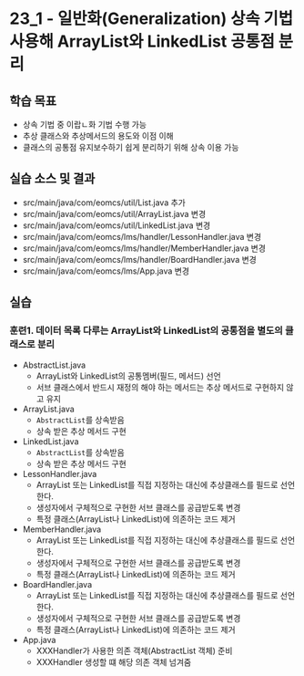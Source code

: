 # 23_1 - 일반화(Generalization) 상속 기법 사용해 ArrayList와 LinkedList 공통점 분리

## 학습 목표

- 상속 기법 중 이랍ㄴ화 기법 수행 가능
- 추상 클래스와 추상메서드의 용도와 이점 이해
- 클래스의 공통점 유지보수하기 쉽게 분리하기 위해 상속 이용 가능


## 실습 소스 및 결과

- src/main/java/com/eomcs/util/List.java 추가
- src/main/java/com/eomcs/util/ArrayList.java 변경
- src/main/java/com/eomcs/util/LinkedList.java 변경
- src/main/java/com/eomcs/lms/handler/LessonHandler.java 변경
- src/main/java/com/eomcs/lms/handler/MemberHandler.java 변경
- src/main/java/com/eomcs/lms/handler/BoardHandler.java 변경
- src/main/java/com/eomcs/lms/App.java 변경

## 실습

### 훈련1. 데이터 목록 다루는 ArrayList와 LinkedList의 공통점을 별도의 클래스로 분리

- AbstractList.java
    - ArrayList와 LinkedList의 공통멤버(필드, 메서드) 선언
    - 서브 클래스에서 반드시 재정의 해야 하는 메서드는 추상 메서드로 구현하지 않고 유지
- ArrayList.java
    - `AbstractList`를 상속받음
    - 상속 받은 추상 메서드 구현
- LinkedList.java
    - `AbstractList`를 상속받음
    - 상속 받은 추상 메서드 구현
- LessonHandler.java
    - ArrayList 또는 LinkedList를 직접 지정하는 대신에 추상클래스를 필드로 선언한다.
    - 생성자에서 구체적으로 구현한 서브 클래스를 공급받도록 변경
    - 특정 클래스(ArrayList나 LinkedList)에 의존하는 코드 제거
- MemberHandler.java
    - ArrayList 또는 LinkedList를 직접 지정하는 대신에 추상클래스를 필드로 선언한다.
    - 생성자에서 구체적으로 구현한 서브 클래스를 공급받도록 변경
    - 특정 클래스(ArrayList나 LinkedList)에 의존하는 코드 제거
- BoardHandler.java
    - ArrayList 또는 LinkedList를 직접 지정하는 대신에 추상클래스를 필드로 선언한다.
    - 생성자에서 구체적으로 구현한 서브 클래스를 공급받도록 변경
    - 특정 클래스(ArrayList나 LinkedList)에 의존하는 코드 제거
- App.java
    - XXXHandler가 사용한 의존 객체(AbstractList 객체) 준비
    - XXXHandler 생성할 떄 해당 의존 객체 넘겨줌